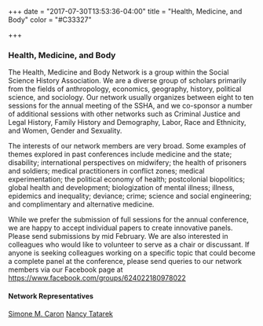 +++
date = "2017-07-30T13:53:36-04:00"
title = "Health, Medicine, and Body"
color = "#C33327"

+++

### Health, Medicine, and Body

The Health, Medicine and Body Network is a group within the Social Science History Association. We are a diverse group of scholars primarily from the fields of anthropology, economics, geography, history, political science, and sociology. Our network usually organizes between eight to ten sessions for the annual meeting of the SSHA, and we co-sponsor a number of additional sessions with other networks such as Criminal Justice and Legal History, Family History and Demography, Labor, Race and Ethnicity, and Women, Gender and Sexuality.

The interests of our network members are very broad. Some examples of themes explored in past conferences include medicine and the state; disability; international perspectives on midwifery; the health of prisoners and soldiers; medical practitioners in conflict zones; medical experimentation; the political economy of health; postcolonial biopolitics; global health and development; biologization of mental illness; illness, epidemics and inequality; deviance; crime; science and social engineering; and complimentary and alternative medicine.

While we prefer the submission of full sessions for the annual conference, we are happy to accept individual papers to create innovative panels. Please send submissions by mid February. We are also interested in colleagues who would like to volunteer to serve as a chair or discussant. If anyone is seeking colleagues working on a specific topic that could become a complete panel at the conference, please send queries to our network members via our Facebook page at https://www.facebook.com/groups/624022180978022

#### Network Representatives

[Simone M. Caron](caron@wfu.edu)
[Nancy Tatarek](tatarek@ohio.edu)
